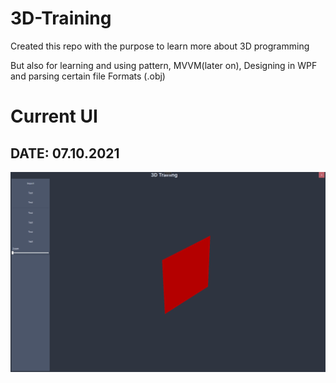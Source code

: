 # 3D-Training
Created this repo with the purpose to learn more about 3D programming

But also for learning and using pattern, MVVM(later on), Designing in WPF and parsing certain file Formats (.obj)

# Current UI
## DATE: 07.10.2021
![alt text](https://github.com/tim-boegemann/3D-Training/blob/master/3D%20Training/img/currentUI.png?raw=true)